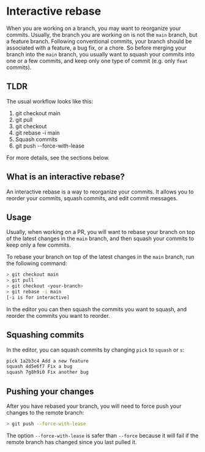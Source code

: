 # Interactive rebase

When you are working on a branch, you may want to reorganize your commits.
Usually, the branch you are working on is not the `main` branch, but a feature
branch. Following conventional commits, your branch should be associated with a
feature, a bug fix, or a chore. So before merging your branch into the `main`
branch, you usually want to squash your commits into one or a few commits, and
keep only one type of commit (e.g. only `feat` commits).

## TLDR

The usual workflow looks like this:

1. git checkout main
2. git pull
3. git checkout <your-branch>
4. git rebase -i main
5. Squash commits
6. git push --force-with-lease

For more details, see the sections below.

## What is an interactive rebase?

An interactive rebase is a way to reorganize your commits. It allows you to
reorder your commits, squash commits, and edit commit messages.

## Usage

Usually, when working on a PR, you will want to rebase your branch on top of the
latest changes in the `main` branch, and then squash your commits to keep only a
few commits.

To rebase your branch on top of the latest changes in the `main` branch, run the
following command:

```bash
> git checkout main
> git pull
> git checkout <your-branch>
> git rebase -i main
[-i is for interactive]
```

In the editor you can then squash the commits you want to squash, and reorder
the commits you want to reorder.

## Squashing commits

In the editor, you can squash commits by changing `pick` to `squash` or `s`:

```bash
pick 1a2b3c4 Add a new feature
squash 4d5e6f7 Fix a bug
squash 7g8h9i0 Fix another bug
```

## Pushing your changes

After you have rebased your branch, you will need to force push your changes to
the remote branch:

```bash
> git push --force-with-lease
```

The option `--force-with-lease` is safer than `--force` because it will fail if
the remote branch has changed since you last pulled it.
